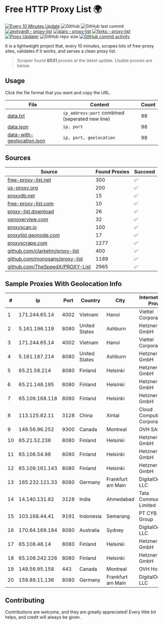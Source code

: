 
# Free HTTP Proxy List 🌍

[![Every 10 Minutes Update](https://github.com/mertguvencli/http-proxy-list/actions/workflows/main.yml/badge.svg?branch=main)](https://github.com/mertguvencli/http-proxy-list/actions/workflows/main.yml)
![GitHub](https://img.shields.io/github/license/mertguvencli/http-proxy-list)
![GitHub last commit](https://img.shields.io/github/last-commit/mertguvencli/http-proxy-list)
[![zevtyardt - proxy-list](https://img.shields.io/static/v1?label=zevtyardt&message=proxy-list&color=blue&logo=github)](https://github.com/zevtyardt/proxy-list "Go to GitHub repo")
[![stars - proxy-list](https://img.shields.io/github/stars/zevtyardt/proxy-list?style=social)](https://github.com/zevtyardt/proxy-list)
[![forks - proxy-list](https://img.shields.io/github/forks/zevtyardt/proxy-list?style=social)](https://github.com/zevtyardt/proxy-list)
[![Proxy Updater](https://github.com/zevtyardt/proxy-list/workflows/Proxy%20Updater/badge.svg)](https://github.com/zevtyardt/proxy-list/actions?query=workflow:"Proxy+Updater")
![GitHub repo size](https://img.shields.io/github/repo-size/zevtyardt/proxy-list)
[![GitHub commit activity](https://img.shields.io/github/commit-activity/m/zevtyardt/proxy-list?logo=commits)](https://github.com/zevtyardt/proxy-list/commits/main)

It is a lightweight project that, every 10 minutes, scrapes lots of free-proxy sites, validates if it works, and serves a clean proxy list.

> Scraper found **6531** proxies at the latest update. Usable proxies are below.

## Usage

Click the file format that you want and copy the URL.

|File|Content|Count|
|----|-------|-----|
|[data.txt](https://raw.githubusercontent.com/mertguvencli/http-proxy-list/main/proxy-list/data.txt)|`ip_address:port` combined (seperated new line)|98|
|[data.json](https://raw.githubusercontent.com/mertguvencli/http-proxy-list/main/proxy-list/data.json)|`ip, port`|98|
|[data-with-geolocation.json](https://raw.githubusercontent.com/mertguvencli/http-proxy-list/main/proxy-list/data-with-geolocation.json)|`ip, port, geolocation`|98|

## Sources

|Source|Found Proxies|Succeed|
|------|-------------|-------|
|[free-proxy-list.net](https://free-proxy-list.net)|300|✅|
|[us-proxy.org](https://www.us-proxy.org)|200|✅|
|[proxydb.net](http://proxydb.net)|15|✅|
|[free-proxy-list.com](https://free-proxy-list.com/?page=&port=&type%5B%5D=http&type%5B%5D=https&up_time=0&search=Search)|10|✅|
|[proxy-list.download](https://www.proxy-list.download/HTTP)|26|✅|
|[vpnoverview.com](https://vpnoverview.com/privacy/anonymous-browsing/free-proxy-servers)|32|✅|
|[proxyscan.io](https://www.proxyscan.io)|100|✅|
|[proxylist.geonode.com](https://proxylist.geonode.com/api/proxy-list?limit=300&page=1&sort_by=lastChecked&sort_type=desc&protocols=http,https)|17|✅|
|[proxyscrape.com](https://api.proxyscrape.com/v2/?request=displayproxies&protocol=http&timeout=10000&country=all&ssl=all&anonymity=all)|1277|✅|
|[github.com/clarketm/proxy-list](https://raw.githubusercontent.com/clarketm/proxy-list/master/proxy-list-raw.txt)|400|✅|
|[github.com/monosans/proxy-list](https://raw.githubusercontent.com/monosans/proxy-list/main/proxies/http.txt)|1189|✅|
|[github.com/TheSpeedX/PROXY-List](https://raw.githubusercontent.com/TheSpeedX/PROXY-List/master/http.txt)|2965|✅|


## Sample Proxies With Geolocation Info

|#|Ip|Port|Country|City|Internet Service Provider|
|-|--|----|-------|----|-------------------------|
|1|171.244.65.14|4002|Vietnam|Hanoi|Viettel Corporation|
|2|5.161.196.119|8080|United States|Ashburn|Hetzner Online GmbH|
|3|171.244.65.14|4002|Vietnam|Hanoi|Viettel Corporation|
|4|5.161.187.214|8080|United States|Ashburn|Hetzner Online GmbH|
|5|65.21.58.214|8080|Finland|Helsinki|Hetzner Online GmbH|
|6|65.21.148.195|8080|Finland|Helsinki|Hetzner Online GmbH|
|7|65.109.168.118|8080|Finland|Helsinki|Hetzner Online GmbH|
|8|113.125.82.11|3128|China|Xintai|Cloud Computing Corporation|
|9|149.56.96.252|9300|Canada|Montreal|OVH SAS|
|10|65.21.52.238|8080|Finland|Helsinki|Hetzner Online GmbH|
|11|65.108.54.98|8080|Finland|Helsinki|Hetzner Online GmbH|
|12|65.109.161.143|8080|Finland|Helsinki|Hetzner Online GmbH|
|13|165.232.121.33|8080|Germany|Frankfurt am Main|DigitalOcean, LLC|
|14|14.140.131.82|3128|India|Ahmedabad|Tata Communications Limited|
|15|103.168.44.41|9191|Indonesia|Semarang|PT CYB Media Group|
|16|170.64.169.184|8080|Australia|Sydney|DigitalOcean, LLC|
|17|65.108.48.14|8080|Finland|Helsinki|Hetzner Online GmbH|
|18|65.108.242.226|8080|Finland|Helsinki|Hetzner Online GmbH|
|19|149.56.95.158|443|Canada|Montreal|OVH Hosting|
|20|159.89.11.136|8080|Germany|Frankfurt am Main|DigitalOcean, LLC|



## Contributing

Contributions are welcome, and they are greatly appreciated! Every
little bit helps, and credit will always be given.


